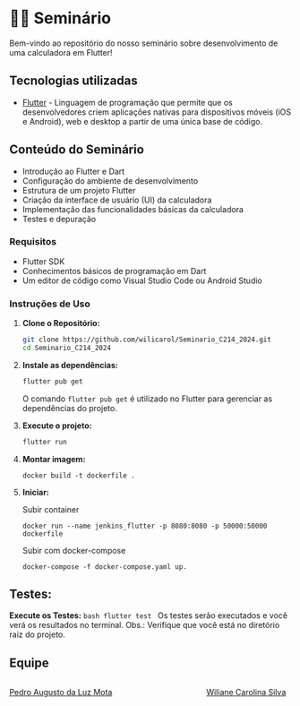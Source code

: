 # 📱🔢 Seminário

Bem-vindo ao repositório do nosso seminário sobre desenvolvimento de uma calculadora em Flutter!

## Tecnologias utilizadas
- [Flutter](https://flutter.dev/) - Linguagem de programação que permite que os desenvolvedores criem aplicações nativas para dispositivos móveis (iOS e Android), web e desktop a partir de uma única base de código.

## Conteúdo do Seminário

- Introdução ao Flutter e Dart
- Configuração do ambiente de desenvolvimento
- Estrutura de um projeto Flutter
- Criação da interface de usuário (UI) da calculadora
- Implementação das funcionalidades básicas da calculadora
- Testes e depuração

### Requisitos

 - Flutter SDK
- Conhecimentos básicos de programação em Dart
- Um editor de código como Visual Studio Code ou Android Studio

### Instruções de Uso

1. **Clone o Repositório:**
   ```bash
   git clone https://github.com/wilicarol/Seminario_C214_2024.git
   cd Seminario_C214_2024
   ```

2. **Instale as dependências:**
   ```bash
   flutter pub get
   ```
   O comando `flutter pub get` é utilizado no Flutter para gerenciar as dependências do projeto.


3. **Execute o projeto:**
   ```bash
   flutter run
   ```

1. **Montar imagem:**

    ```
    docker build -t dockerfile .  
    ```

2. **Iniciar:**
   
    Subir container
    ```
    docker run --name jenkins_flutter -p 8080:8080 -p 50000:50000 dockerfile
    ```
    Subir com docker-compose
    ```
    docker-compose -f docker-compose.yaml up.

## Testes:

 **Execute os Testes:**
    ```bash
    flutter test
    ```
    Os testes serão executados e você verá os resultados no terminal.
    Obs.: Verifique que você está no diretório raiz do projeto.

## Equipe

<div style="display: flex; justify-content: space-between;">
  <a href="https://github.com/pedroamota" style="margin-right: 10px;">
    <p> Pedro Augusto da Luz Mota </p>
  </a>
  <a href="https://github.com/wilicarol" style="margin-right: 10px;">
    <p> Wiliane Carolina Silva </p>
  </a>
</div>